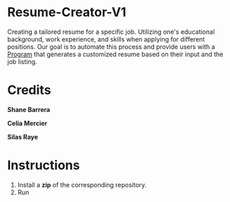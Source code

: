 # Resume-Creator-V1
Creating a tailored resume for a specific job. Utilizing one's educational background, work experience, and skills when applying for different positions. 
Our goal is to automate this process and provide users with a [Program](https://docs.google.com/document/d/1no8bt4Vl_ngE7u_FqTtYrcEvz9cRQZMV-iriTJQQ_Ic/edit?usp=sharing) that generates a customized resume based on their input and the job listing.

# Credits 
**Shane Barrera**

**Celia Mercier**

**Silas Raye**


# Instructions
1. Install a **zip** of the corresponding repository.
2. Run 
